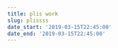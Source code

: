 ```yaml
---
title: plis work
slug: plissss
date_start: '2019-03-15T22:45:00'
date_end: '2019-03-15T22:45:00'
---
```


